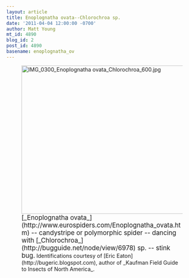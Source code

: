 ```yaml
---
layout: article
title: Enoplognatha ovata--Chlorochroa sp.
date: '2011-04-04 12:00:00 -0700'
author: Matt Young
mt_id: 4890
blog_id: 2
post_id: 4890
basename: enoplognatha_ov
---
```

<figure>
<img src="/PT/uploads/2011/IMG_0300_Enoplognatha%20ovata_Chlorochroa_600.jpg" alt="IMG_0300_Enoplognatha ovata_Chlorochroa_600.jpg" width="600" height="391" />
<figcaption markdown="span">
<big>[_Enoplognatha ovata_](http://www.eurospiders.com/Enoplognatha_ovata.htm) -- candystripe or polymorphic spider -- dancing with [_Chlorochroa_](http://bugguide.net/node/view/6978) sp. -- stink bug.</big> Identifications courtesy of [Eric Eaton](http://bugeric.blogspot.com), author of _Kaufman Field Guide to Insects of North America_.

</figcaption>
</figure>

